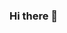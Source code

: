 ### Hi there 👋

<!--
**EHollingerFllStk/EHollingerFllStk** is a ✨ _special_ ✨ repository because its `README.md` (this file) appears on your GitHub profile.

Here are some ideas to get you started:


I am a FullStack Software Engineering student at General Assembly embarking on an exciting journey to learning the nuances of software engineering. 

Transitioning from the health sector, I worked as a Doctor of Physical Therapy using my clinical thinking skills.  I enjoyed providing outstanding patient care in multiple environments by using both my creative and logical skills to formulate individualized plans of care.

I look forward to using both my strong skills in communication with my ability to problem solve to delve into my new learning adventure.



When I’m not coding, you’ll find my playing music as I play a lot of different instruments (poorly). 

I am currently working on a project incorporating HTML< CSS, JavaScript, jQuery linking it to an API to emulate the bird songs I hear in my small patch of the world, more specifically, my backyard! 


- 🔭 I’m currently working on ...
- 🌱 I’m currently learning ...
- 👯 I’m looking to collaborate on ...
- 🤔 I’m looking for help with ...
- 💬 Ask me about ...
- 📫 How to reach me: ...
- 😄 Pronouns: ...
- ⚡ Fun fact: ...
-->
